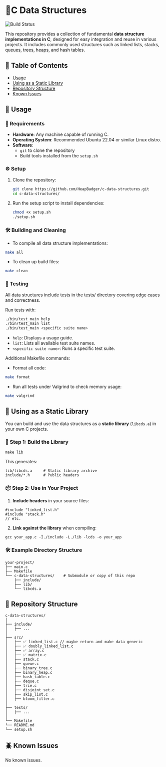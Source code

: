 # 🧠C Data Structures

![Build Status](https://github.com/HeapBadger/c-data-structures/actions/workflows/ci.yml/badge.svg)

This repository provides a collection of fundamental **data structure implementations in C**, designed for easy integration and reuse in various projects. It includes commonly used structures such as linked lists, stacks, queues, trees, heaps, and hash tables.


## 🧭 Table of Contents

- [Usage](#-usage)
- [Using as a Static Library](#-using-as-a-static-library)
- [Repository Structure](#-repository-structure)
- [Known Issues](#-known-issues)

## 🚀 Usage

### 📝 Requirements

- **Hardware**: Any machine capable of running C.
- **Operating System**: Recommended Ubuntu 22.04 or similar Linux distro.
- **Software**: 
  - `git` to clone the repository
  - Build tools installed from the `setup.sh`

### ⚙️ Setup

1. Clone the repository:

   ```sh
   git clone https://github.com/HeapBadger/c-data-structures.git
   cd c-data-structures/
   ```
1. Run the setup script to install dependencies:

   ```sh
   chmod +x setup.sh
   ./setup.sh
   ```

### 🛠️ Building and Cleaning

- To compile all data structure implementations:
```sh
make all
```
- To clean up build files:
```sh
make clean
```

### 🧪 Testing

All data structures include tests in the tests/ directory covering edge cases and correctness.

Run tests with:

```sh
./bin/test_main help
./bin/test_main list
./bin/test_main <specific suite name>
```

- `help`: Displays a usage guide.
- `list`: Lists all available test suite names.
- `<specific suite name>`: Runs a specific test suite.

Additional Makefile commands:
- Format all code:
```sh
make format
```
- Run all tests under Valgrind to check memory usage:
```sh
make valgrind
```

## 🧩 Using as a Static Library

You can build and use the data structures as a **static library** (`libcds.a`) in your own C projects.

### 🔧 Step 1: Build the Library

```
make lib
```

This generates:

```
lib/libcds.a     # Static library archive
include/*.h      # Public headers
```

### 📦 Step 2: Use in Your Project

1. **Include headers** in your source files:

```
#include "linked_list.h"
#include "stack.h"
// etc.
```

2. **Link against the library** when compiling:

```
gcc your_app.c -I./include -L./lib -lcds -o your_app
```

### 🛠 Example Directory Structure

```
your-project/
├── main.c
├── Makefile
└── c-data-structures/    # Submodule or copy of this repo
    ├── include/
    ├── lib/
    └── libcds.a
```

## 📁 Repository Structure

```
c-data-structures/
│
├── include/
│   ├── ...
│
├── src/
│   ├── ✅ linked_list.c // maybe return and make data generic
│   ├── ✅ doubly_linked_list.c
│   ├── ✅ array.c
│   ├── ✅ matrix.c
│   ├── stack.c
│   ├── queue.c
│   ├── binary_tree.c
│   ├── binary_heap.c
│   ├── hash_table.c
│   ├── deque.c          
│   ├── trie.c        
│   ├── disjoint_set.c    
│   ├── skip_list.c           
│   ├── bloom_filter.c       
│
├── tests/
│   ├── ...
│
└── Makefile
└── README.md
└── setup.sh
```

## 🪲 Known Issues

No known issues.
